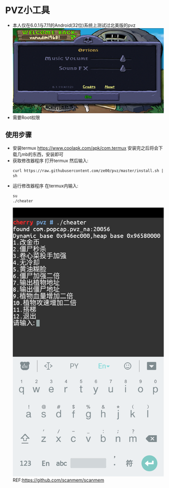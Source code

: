 # PVZ小工具
  * 本人仅在6.0.1与7.11的Android(32位)系统上测试过北美版的pvz
    ![pvz](doc/pvz.png)
  * 需要Root权限
## 使用步骤
  * 安装termux
    https://www.coolapk.com/apk/com.termux
    安装完之后将会下载几mb的东西，安装即可
  * 获取修改器程序
    打开termux
    然后输入:
    ```
    curl https://raw.githubusercontent.com/ze00/pvz/master/install.sh | sh
    ```
  * 运行修改器程序
    在termux内输入:
    ```
    su
    ./cheater
    ```
    ![cheater](doc/cheater.png)
REF:https://github.com/scanmem/scanmem
